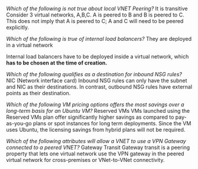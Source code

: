 *Which of the following is not true about local VNET Peering?*
It is transitive
Consider 3 virtual networks, A,B,C. A is peered to B and B is peered to C. This does not imply that A is peered to C; A and C will need to be peered explicitly.

*Which of the following is true of internal load balancers?*
They are deployed in a virtual network

Internal load balancers have to be deployed inside a virtual network, which **has to be chosen at the time of creation.**

*Which of the following qualifies as a destination for inbound NSG rules?*
NIC (Network interface card)
Inbound NSG rules can only have the subnet and NIC as their destinations. In contrast, outbound NSG rules have external points as their destination.

*Which of the following VM pricing options offers the most savings over a long-term basis for an Ubuntu VM?*
Reserved VMs
VMs launched using the Reserved VMs plan offer significantly higher savings as compared to pay-as-you-go plans or spot instances for long term deployments. Since the VM uses Ubuntu, the licensing savings from hybrid plans will not be required.

*Which of the following attributes will allow a VNET to use a VPN Gateway connected to a peered VNET?*
Gateway Transit
Gateway transit is a peering property that lets one virtual network use the VPN gateway in the peered virtual network for cross-premises or VNet-to-VNet connectivity.